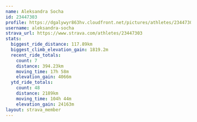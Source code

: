 ```yaml
---
name: Aleksandra Socha
id: 23447303
profile: https://dgalywyr863hv.cloudfront.net/pictures/athletes/23447303/14745546/4/large.jpg
username: aleksandra-socha
strava_url: https://www.strava.com/athletes/23447303
stats:
  biggest_ride_distance: 117.89km
  biggest_climb_elevation_gain: 1819.2m
  recent_ride_totals:
    count: 7
    distance: 394.23km
    moving_time: 17h 58m
    elevation_gain: 4066m
  ytd_ride_totals:
    count: 48
    distance: 2189km
    moving_time: 104h 44m
    elevation_gain: 24163m
layout: strava_member
--- 
```

